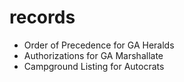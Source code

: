 # records
- Order of Precedence for GA Heralds
- Authorizations for GA Marshallate
- Campground Listing for Autocrats
